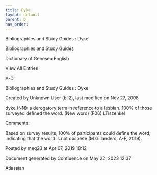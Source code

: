 ```yaml
---
title: Dyke
layout: default
parent: D
nav_order:
---
```


Bibliographies and Study Guides : Dyke

Bibliographies and Study Guides

Dictionary of Geneseo English

View All Entries

A-D

Bibliographies and Study Guides : Dyke

Created by  Unknown User (bli2), last modified on Nov 27, 2008

dyke (NN): a derogatory term in reference to a lesbian. 100% of those surveyed defined the word. (New word) (F06) LTiszenkel

Comments:

Based on survey results, 100% of participants could define the word; indicating that the word is not obsolete (M Gillanders, A-F, 2019).

Posted by meg23 at Apr 07, 2019 18:12

Document generated by Confluence on May 22, 2023 12:37

Atlassian
